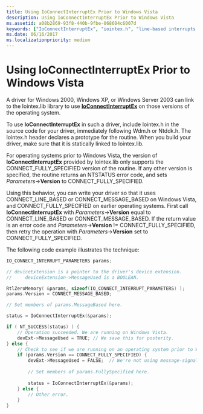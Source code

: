```yaml
---
title: Using IoConnectInterruptEx Prior to Windows Vista
description: Using IoConnectInterruptEx Prior to Windows Vista
ms.assetid: a08b2869-93f8-440b-9fbe-068604c6007d
keywords: ["IoConnectInterruptEx", "iointex.h", "line-based interrupts WDK kernel", "message-signaled interrupts WDK kernel", "CONNECT_LINE_BASED", "CONNECT_MESSAGE_BASED", "CONNECT_FULLY_SPECIFIED"]
ms.date: 06/16/2017
ms.localizationpriority: medium
---
```


# Using IoConnectInterruptEx Prior to Windows Vista


A driver for Windows 2000, Windows XP, or Windows Server 2003 can link to the Iointex.lib library to use [**IoConnectInterruptEx**](https://docs.microsoft.com/windows-hardware/drivers/ddi/content/wdm/nf-wdm-ioconnectinterruptex) on those versions of the operating system.

To use **IoConnectInterruptEx** in such a driver, include Iointex.h in the source code for your driver, immediately following Wdm.h or Ntddk.h. The Iointex.h header declares a prototype for the routine. When you build your driver, make sure that it is statically linked to Iointex.lib.

For operating systems prior to Windows Vista, the version of **IoConnectInterruptEx** provided by Iointex.lib only supports the CONNECT\_FULLY\_SPECIFIED version of the routine. If any other version is specified, the routine returns an NTSTATUS error code, and sets *Parameters*-&gt;**Version** to CONNECT\_FULLY\_SPECIFIED.

Using this behavior, you can write your driver so that it uses CONNECT\_LINE\_BASED or CONNECT\_MESSAGE\_BASED on Windows Vista, and CONNECT\_FULLY\_SPECIFIED on earlier operating systems. First call **IoConnectInterruptEx** with *Parameters*-&gt;**Version** equal to CONNECT\_LINE\_BASED or CONNECT\_MESSAGE\_BASED. If the return value is an error code and *Parameters*-&gt;**Version** != CONNECT\_FULLY\_SPECIFIED, then retry the operation with *Parameters*-&gt;**Version** set to CONNECT\_FULLY\_SPECIFIED.

The following code example illustrates the technique:

```cpp
IO_CONNECT_INTERRUPT_PARAMETERS params;

// deviceExtension is a pointer to the driver's device extension. 
//     deviceExtension->MessageUsed is a BOOLEAN.

RtlZeroMemory( &params, sizeof(IO_CONNECT_INTERRUPT_PARAMETERS) );
params.Version = CONNECT_MESSAGE_BASED;

// Set members of params.MessageBased here.

status = IoConnectInterruptEx(&params);

if ( NT_SUCCESS(status) ) {
    // Operation succeeded. We are running on Windows Vista.
    devExt->MessageUsed = TRUE; // We save this for posterity.
} else {
    // Check to see if we are running on an operating system prior to Windows Vista.
    if (params.Version == CONNECT_FULLY_SPECIFIED) {
        devExt->MessageUsed = FALSE;  // We're not using message-signaled interrupts.
 
        // Set members of params.FullySpecified here.
 
        status = IoConnectInterruptEx(&params);
    } else {
        // Other error.
    }
}
```

 

 




